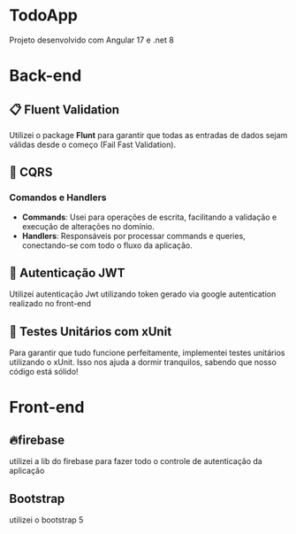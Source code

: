# TodoApp
Projeto desenvolvido com Angular 17 e .net 8

# Back-end

## 📋 Fluent Validation
Utilizei o package **Flunt** para garantir que todas as entradas de dados sejam válidas desde o começo (Fail Fast Validation).

## 🔄 CQRS
### Comandos e Handlers

- **Commands**: Usei para operações de escrita, facilitando a validação e execução de alterações no domínio.
- **Handlers**: Responsáveis por processar commands e queries, conectando-se com todo o fluxo da aplicação.

## 🔐 Autenticação JWT
Utilizei autenticação Jwt utilizando token gerado via google autentication realizado no front-end

## 🧪 Testes Unitários com xUnit
Para garantir que tudo funcione perfeitamente, implementei testes unitários utilizando o xUnit. Isso nos ajuda a dormir tranquilos, sabendo que nosso código está sólido!

# Front-end

## 🔥firebase
utilizei a lib do firebase para fazer todo o controle de autenticação da aplicação

## Bootstrap
utilizei o bootstrap 5


